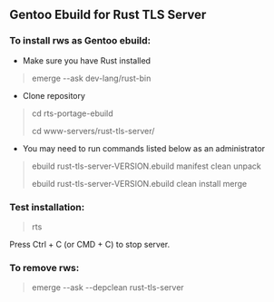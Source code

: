 ## Gentoo Ebuild for Rust TLS Server

### To install rws as Gentoo ebuild:

- Make sure you have Rust installed

> emerge --ask dev-lang/rust-bin

- Clone repository

> cd rts-portage-ebuild
> 
> cd www-servers/rust-tls-server/

- You may need to run commands listed below as an administrator

> ebuild rust-tls-server-VERSION.ebuild manifest clean unpack
>
> ebuild rust-tls-server-VERSION.ebuild clean install merge

### Test installation:
> rts

Press Ctrl + C (or CMD + C) to stop server.


### To remove rws:
> emerge --ask --depclean rust-tls-server
